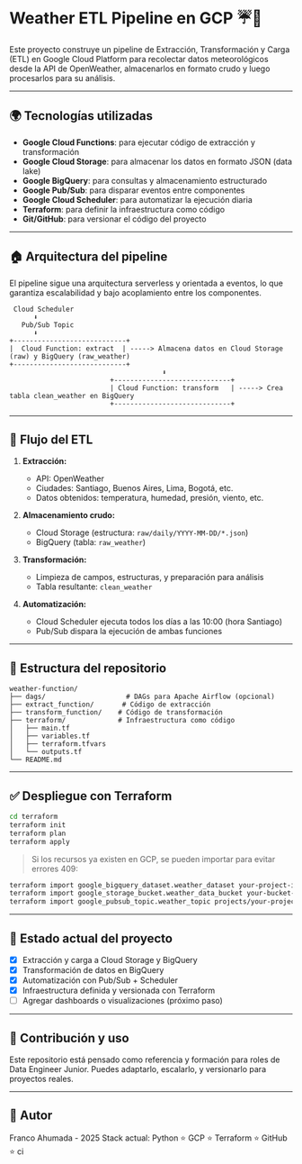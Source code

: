 # Weather ETL Pipeline en GCP ☔️🚀

Este proyecto construye un pipeline de Extracción, Transformación y Carga (ETL) en Google Cloud Platform para recolectar datos meteorológicos desde la API de OpenWeather, almacenarlos en formato crudo y luego procesarlos para su análisis.

---

## 🌍 Tecnologías utilizadas

* **Google Cloud Functions**: para ejecutar código de extracción y transformación
* **Google Cloud Storage**: para almacenar los datos en formato JSON (data lake)
* **Google BigQuery**: para consultas y almacenamiento estructurado
* **Google Pub/Sub**: para disparar eventos entre componentes
* **Google Cloud Scheduler**: para automatizar la ejecución diaria
* **Terraform**: para definir la infraestructura como código
* **Git/GitHub**: para versionar el código del proyecto

---

## 🏠 Arquitectura del pipeline

El pipeline sigue una arquitectura serverless y orientada a eventos, lo que garantiza escalabilidad y bajo acoplamiento entre los componentes.

```
 Cloud Scheduler
      ⬇
   Pub/Sub Topic
      ⬇
+----------------------------+
|  Cloud Function: extract  | -----> Almacena datos en Cloud Storage (raw) y BigQuery (raw_weather)
+----------------------------+
                                      ⬇
                         +-----------------------------+
                         | Cloud Function: transform   | -----> Crea tabla clean_weather en BigQuery
                         +-----------------------------+
```

---

## 🚀 Flujo del ETL

1. **Extracción:**

   * API: OpenWeather
   * Ciudades: Santiago, Buenos Aires, Lima, Bogotá, etc.
   * Datos obtenidos: temperatura, humedad, presión, viento, etc.

2. **Almacenamiento crudo:**

   * Cloud Storage (estructura: `raw/daily/YYYY-MM-DD/*.json`)
   * BigQuery (tabla: `raw_weather`)

3. **Transformación:**

   * Limpieza de campos, estructuras, y preparación para análisis
   * Tabla resultante: `clean_weather`

4. **Automatización:**

   * Cloud Scheduler ejecuta todos los días a las 10:00 (hora Santiago)
   * Pub/Sub dispara la ejecución de ambas funciones

---

## 📁 Estructura del repositorio

```
weather-function/
├── dags/                    # DAGs para Apache Airflow (opcional)
├── extract_function/       # Código de extracción
├── transform_function/    # Código de transformación
├── terraform/             # Infraestructura como código
│   ├── main.tf
│   ├── variables.tf
│   ├── terraform.tfvars
│   └── outputs.tf
└── README.md
```

---

## ✅ Despliegue con Terraform

```bash
cd terraform
terraform init
terraform plan
terraform apply
```

> Si los recursos ya existen en GCP, se pueden importar para evitar errores 409:

```bash
terraform import google_bigquery_dataset.weather_dataset your-project-id:weather_analytics
terraform import google_storage_bucket.weather_data_bucket your-bucket-name
terraform import google_pubsub_topic.weather_topic projects/your-project-id/topics/weather-trigger
```

---

## 🚀 Estado actual del proyecto

* [x] Extracción y carga a Cloud Storage y BigQuery
* [x] Transformación de datos en BigQuery
* [x] Automatización con Pub/Sub + Scheduler
* [x] Infraestructura definida y versionada con Terraform
* [ ] Agregar dashboards o visualizaciones (próximo paso)

---

## 🤝 Contribución y uso

Este repositorio está pensado como referencia y formación para roles de Data Engineer Junior. Puedes adaptarlo, escalarlo, y versionarlo para proyectos reales.

---

## 🚀 Autor

Franco Ahumada - 2025
Stack actual: Python ⭐ GCP ⭐ Terraform ⭐ GitHub ⭐ ci